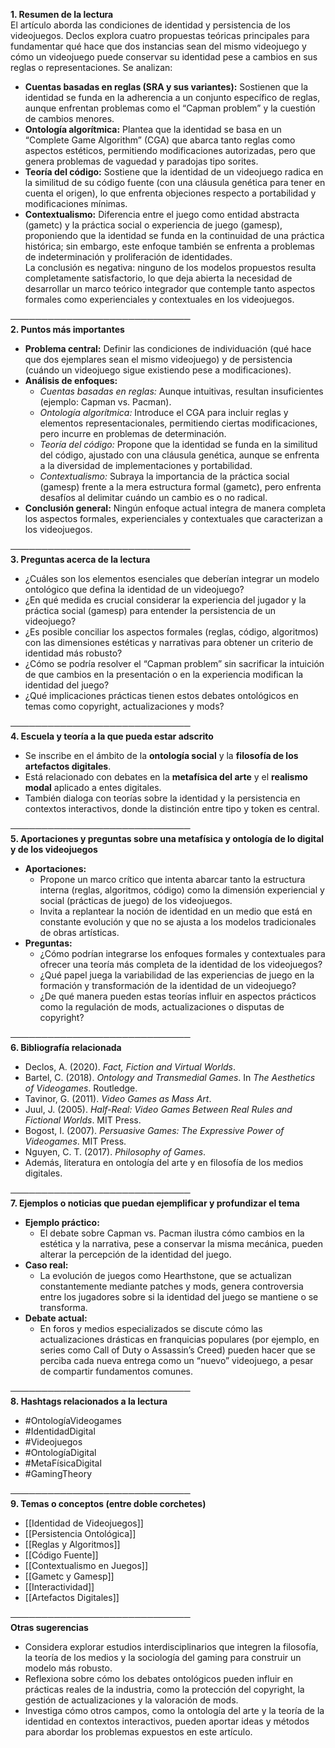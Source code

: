 **1. Resumen de la lectura**  
El artículo aborda las condiciones de identidad y persistencia de los videojuegos. Declos explora cuatro propuestas teóricas principales para fundamentar qué hace que dos instancias sean del mismo videojuego y cómo un videojuego puede conservar su identidad pese a cambios en sus reglas o representaciones. Se analizan:

- **Cuentas basadas en reglas (SRA y sus variantes):** Sostienen que la identidad se funda en la adherencia a un conjunto específico de reglas, aunque enfrentan problemas como el “Capman problem” y la cuestión de cambios menores.
- **Ontología algorítmica:** Plantea que la identidad se basa en un “Complete Game Algorithm” (CGA) que abarca tanto reglas como aspectos estéticos, permitiendo modificaciones autorizadas, pero que genera problemas de vaguedad y paradojas tipo sorites.
- **Teoría del código:** Sostiene que la identidad de un videojuego radica en la similitud de su código fuente (con una cláusula genética para tener en cuenta el origen), lo que enfrenta objeciones respecto a portabilidad y modificaciones mínimas.
- **Contextualismo:** Diferencia entre el juego como entidad abstracta (gametc) y la práctica social o experiencia de juego (gamesp), proponiendo que la identidad se funda en la continuidad de una práctica histórica; sin embargo, este enfoque también se enfrenta a problemas de indeterminación y proliferación de identidades.  
    La conclusión es negativa: ninguno de los modelos propuestos resulta completamente satisfactorio, lo que deja abierta la necesidad de desarrollar un marco teórico integrador que contemple tanto aspectos formales como experienciales y contextuales en los videojuegos.

─────────────────────────────  
**2. Puntos más importantes**

- **Problema central:** Definir las condiciones de individuación (qué hace que dos ejemplares sean el mismo videojuego) y de persistencia (cuándo un videojuego sigue existiendo pese a modificaciones).
- **Análisis de enfoques:**
    - _Cuentas basadas en reglas:_ Aunque intuitivas, resultan insuficientes (ejemplo: Capman vs. Pacman).
    - _Ontología algorítmica:_ Introduce el CGA para incluir reglas y elementos representacionales, permitiendo ciertas modificaciones, pero incurre en problemas de determinación.
    - _Teoría del código:_ Propone que la identidad se funda en la similitud del código, ajustado con una cláusula genética, aunque se enfrenta a la diversidad de implementaciones y portabilidad.
    - _Contextualismo:_ Subraya la importancia de la práctica social (gamesp) frente a la mera estructura formal (gametc), pero enfrenta desafíos al delimitar cuándo un cambio es o no radical.
- **Conclusión general:** Ningún enfoque actual integra de manera completa los aspectos formales, experienciales y contextuales que caracterizan a los videojuegos.

─────────────────────────────  
**3. Preguntas acerca de la lectura**

- ¿Cuáles son los elementos esenciales que deberían integrar un modelo ontológico que defina la identidad de un videojuego?
- ¿En qué medida es crucial considerar la experiencia del jugador y la práctica social (gamesp) para entender la persistencia de un videojuego?
- ¿Es posible conciliar los aspectos formales (reglas, código, algoritmos) con las dimensiones estéticas y narrativas para obtener un criterio de identidad más robusto?
- ¿Cómo se podría resolver el “Capman problem” sin sacrificar la intuición de que cambios en la presentación o en la experiencia modifican la identidad del juego?
- ¿Qué implicaciones prácticas tienen estos debates ontológicos en temas como copyright, actualizaciones y mods?

─────────────────────────────  
**4. Escuela y teoría a la que pueda estar adscrito**

- Se inscribe en el ámbito de la **ontología social** y la **filosofía de los artefactos digitales**.
- Está relacionado con debates en la **metafísica del arte** y el **realismo modal** aplicado a entes digitales.
- También dialoga con teorías sobre la identidad y la persistencia en contextos interactivos, donde la distinción entre tipo y token es central.

─────────────────────────────  
**5. Aportaciones y preguntas sobre una metafísica y ontología de lo digital y de los videojuegos**

- **Aportaciones:**
    - Propone un marco crítico que intenta abarcar tanto la estructura interna (reglas, algoritmos, código) como la dimensión experiencial y social (prácticas de juego) de los videojuegos.
    - Invita a replantear la noción de identidad en un medio que está en constante evolución y que no se ajusta a los modelos tradicionales de obras artísticas.
- **Preguntas:**
    - ¿Cómo podrían integrarse los enfoques formales y contextuales para ofrecer una teoría más completa de la identidad de los videojuegos?
    - ¿Qué papel juega la variabilidad de las experiencias de juego en la formación y transformación de la identidad de un videojuego?
    - ¿De qué manera pueden estas teorías influir en aspectos prácticos como la regulación de mods, actualizaciones o disputas de copyright?

─────────────────────────────  
**6. Bibliografía relacionada**

- Declos, A. (2020). _Fact, Fiction and Virtual Worlds_.
- Bartel, C. (2018). _Ontology and Transmedial Games_. In _The Aesthetics of Videogames_. Routledge.
- Tavinor, G. (2011). _Video Games as Mass Art_.
- Juul, J. (2005). _Half-Real: Video Games Between Real Rules and Fictional Worlds_. MIT Press.
- Bogost, I. (2007). _Persuasive Games: The Expressive Power of Videogames_. MIT Press.
- Nguyen, C. T. (2017). _Philosophy of Games_.
- Además, literatura en ontología del arte y en filosofía de los medios digitales.

─────────────────────────────  
**7. Ejemplos o noticias que puedan ejemplificar y profundizar el tema**

- **Ejemplo práctico:**
    - El debate sobre Capman vs. Pacman ilustra cómo cambios en la estética y la narrativa, pese a conservar la misma mecánica, pueden alterar la percepción de la identidad del juego.
- **Caso real:**
    - La evolución de juegos como Hearthstone, que se actualizan constantemente mediante patches y mods, genera controversia entre los jugadores sobre si la identidad del juego se mantiene o se transforma.
- **Debate actual:**
    - En foros y medios especializados se discute cómo las actualizaciones drásticas en franquicias populares (por ejemplo, en series como Call of Duty o Assassin’s Creed) pueden hacer que se perciba cada nueva entrega como un “nuevo” videojuego, a pesar de compartir fundamentos comunes.

─────────────────────────────  
**8. Hashtags relacionados a la lectura**

- #OntologíaVideogames
- #IdentidadDigital
- #Videojuegos
- #OntologíaDigital
- #MetaFísicaDigital
- #GamingTheory

─────────────────────────────  
**9. Temas o conceptos (entre doble corchetes)**

- [[Identidad de Videojuegos]]
- [[Persistencia Ontológica]]
- [[Reglas y Algoritmos]]
- [[Código Fuente]]
- [[Contextualismo en Juegos]]
- [[Gametc y Gamesp]]
- [[Interactividad]]
- [[Artefactos Digitales]]

─────────────────────────────  
**Otras sugerencias**

- Considera explorar estudios interdisciplinarios que integren la filosofía, la teoría de los medios y la sociología del gaming para construir un modelo más robusto.
- Reflexiona sobre cómo los debates ontológicos pueden influir en prácticas reales de la industria, como la protección del copyright, la gestión de actualizaciones y la valoración de mods.
- Investiga cómo otros campos, como la ontología del arte y la teoría de la identidad en contextos interactivos, pueden aportar ideas y métodos para abordar los problemas expuestos en este artículo.